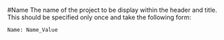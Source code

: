 #Name
The name of the project to be display within the header and title. This should be specified only once and take the following form:

    Name: Name_Value